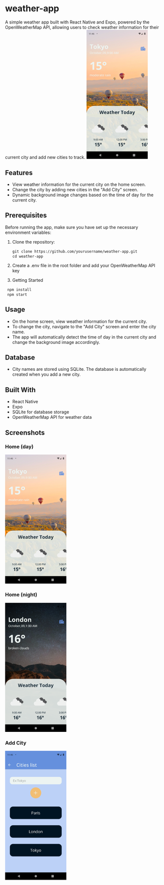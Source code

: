 # weather-app
A simple weather app built with React Native and Expo, powered by the OpenWeatherMap API, allowing users to check weather information for their current city and add new cities to track.
<img src="/preview/home_day.png" alt="home day" width="200">

## Features

- View weather information for the current city on the home screen.
- Change the city by adding new cities in the "Add City" screen.
- Dynamic background image changes based on the time of day for the current city.

## Prerequisites

Before running the app, make sure you have set up the necessary environment variables:

1. Clone the repository:

   ```shell
   git clone https://github.com/yourusername/weather-app.git
   cd weather-app
   ```
2. Create a .env file in the root folder and add your OpenWeatherMap API key

3. Getting Started
   
  ```shell
   npm install
   npm start
   ```
## Usage
- On the home screen, view weather information for the current city.
- To change the city, navigate to the "Add City" screen and enter the city name.
- The app will automatically detect the time of day in the current city and change the background image accordingly.
## Database
- City names are stored using SQLite. The database is automatically created when you add a new city.

## Built With
- React Native
- Expo
- SQLite for database storage
- OpenWeatherMap API for weather data
## Screenshots

### Home (day)
<img src="/preview/home_day.png" alt="home day" width="200">

### Home (night)
<img src="/preview/home_night.png" alt="home night" width="200">

### Add City
<img src="/preview/add_city.png" alt="add_city" width="200">

